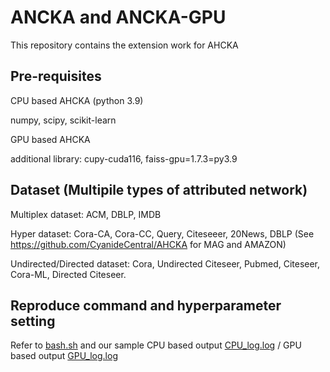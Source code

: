 # ANCKA and ANCKA-GPU
This repository contains the extension work for AHCKA

## Pre-requisites
CPU based AHCKA (python 3.9)

numpy, scipy, scikit-learn

GPU based AHCKA

additional library: cupy-cuda116, faiss-gpu=1.7.3=py3.9

## Dataset (Multipile types of attributed network)
Multiplex dataset: ACM, DBLP, IMDB

Hyper dataset: Cora-CA, Cora-CC, Query, Citeseeer, 20News, DBLP (See https://github.com/CyanideCentral/AHCKA for MAG and AMAZON)

Undirected/Directed dataset: Cora, Undirected Citeseer, Pubmed, Citeseer, Cora-ML, Directed Citeseer.

## Reproduce command and hyperparameter setting
Refer to [bash.sh](bash.sh) and our sample CPU based output [CPU_log.log](CPU_log.log) / GPU based output [GPU_log.log](GPU_log.log) 